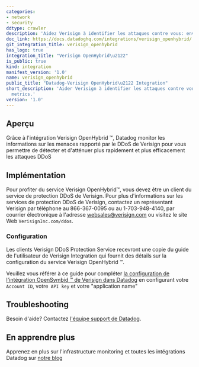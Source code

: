 ```yaml
---
categories:
- network
- security
ddtype: crawler
description: 'Aidez Verisign à identifier les attaques contre vous: envoyez-lui vos métriques HAProxy.'
doc_link: https://docs.datadoghq.com/integrations/verisign_openhybrid/
git_integration_title: verisign_openhybrid
has_logo: true
integration_title: "Verisign OpenHybrid\u2122"
is_public: true
kind: integration
manifest_version: '1.0'
name: verisign_openhybrid
public_title: "Datadog-Verisign OpenHybrid\u2122 Integration"
short_description: 'Aider Verisign à identifier les attaques contre vous: envoyez-lui vos métriques HAProxy
  metrics.'
version: '1.0'
---
```


## Aperçu

Grâce à l'intégration Verisign OpenHybrid ™, Datadog monitor les informations sur les menaces rapporté par le DDoS de Verisign pour vous permettre de détecter et d'atténuer plus rapidement et plus efficacement les attaques DDoS

## Implémentation

Pour profiter du service Verisign OpenHybrid™, vous devez être un client du service de protection DDoS de Verisign. Pour plus d'informations sur les services de protection DDoS de Verisign, contactez un représentant Verisign par téléphone au 866-367-0095 ou au 1-703-948-4140, par courrier électronique à l'adresse websales@verisign.com ou visitez le site Web `VerisignInc.com/ddos`.

### Configuration

Les clients Verisign DDoS Protection Service recevront une copie du guide de l'utilisateur de Verisign Integration qui fournit des détails sur la configuration du service Verisign OpenHybrid ™.

Veuillez vous référer à ce guide pour compléter [la configuration de l'intégration OpenSymbid ™ de Verisign dans Datadog][1] en configurant votre `Account ID`, votre` API key` et votre "application name"

## Troubleshooting
Besoin d'aide? Contactez  [l'équipe support de Datadog][2].

## En apprendre plus
Apprenez en plus sur l'infrastructure monitoring et toutes les intégrations Datadog sur [notre blog][3]

[1]: https://app.datadoghq.com/account/settings#integrations/verisign_openhybrid
[2]: http://docs.datadoghq.com/help/
[3]: https://www.datadoghq.com/blog/
